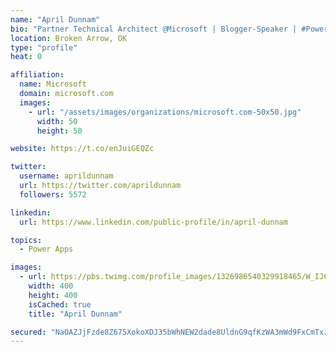 ```yaml
---
name: "April Dunnam"
bio: "Partner Technical Architect @Microsoft | Blogger-Speaker | #PowerApps, #PowerAutomate, #Office365, #SharePoint | #WIT | #Karaoke Queen"
location: Broken Arrow, OK
type: "profile"
heat: 0

affiliation:
  name: Microsoft
  domain: microsoft.com
  images:
    - url: "/assets/images/organizations/microsoft.com-50x50.jpg"
      width: 50
      height: 50

website: https://t.co/enJuiGEQZc

twitter:
  username: aprildunnam
  url: https://twitter.com/aprildunnam
  followers: 5572

linkedin:
  url: https://www.linkedin.com/public-profile/in/april-dunnam

topics:
  - Power Apps

images:
  - url: https://pbs.twimg.com/profile_images/1326986540329918465/W_IJ6Ih2_400x400.jpg
    width: 400
    height: 400
    isCached: true
    title: "April Dunnam"

secured: "NaOAZJjFzde8Z675XokoXDJ35bWhNEW2dade8UldnG9qfKzWA3mWd9FxCmTxJ3G+c2qThVhM9wryE3BcjL626zolNDzdAYeITzK3pdDKOiWPN95oawbvJ+4tZrtmS584Sq91IfyiTM1kXt/mmUILXULiFsVNMWv1ovxiF/dr6vnB//dg/yOpnRKEQImTUv34sMB3mOrh3pVYnWpxLAE29jR1w9dxJQE8pOhonS/Y+YBOQPO+LRrzJ8Kz/sInUnGmwHpImrWiUbYkpLD5gT79DlZOP+fb/zXXdZz7S7U73TnCA0bkSdWDgZVqQbeoXPKlTIStrdAmltUNvGsAMBmpSxLOD1D4M6R9DH3yaTnBIQuYcQ0WpBfhUuspbcH8cUUMrS0yUPwbCoWtaJdl7oQVz4PAEYyYNUr0mLEpOHMRNp0=;5W9X8L/ePJ+bylIVpVPW0w=="
---
```


